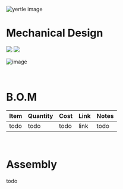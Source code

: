 ![yertle image](https://user-images.githubusercontent.com/12387040/154842903-77c47f65-0455-4f21-bacb-2093f784f7f1.png)

# Mechanical Design
<a href=""><img src="https://img.shields.io/badge/-.step-red?style=for-the-badge" /></a> 
<a href=""><img src="https://img.shields.io/badge/-.stl-yellow?style=for-the-badge" /></a> 


![image](https://user-images.githubusercontent.com/12387040/154842373-42b3cce0-2450-4362-b23c-a2e9c3eca3d5.png)





<br>

# B.O.M

| Item          | Quantity      | Cost          | Link          | Notes      |
| ------------- | ------------- | ------------- | ------------- | ---------- |
| todo          | todo          | todo          |    link           |todo        |

<br>

# Assembly
todo
<br>